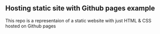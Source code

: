 ## Hosting static site with Github pages example

This repo is a representaion of a static website with just HTML & CSS hosted on Github pages
